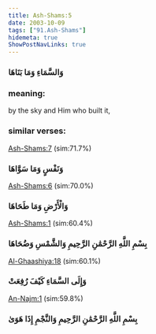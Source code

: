 ```yaml
---
title: Ash-Shams:5
date: 2003-10-09
tags: ["91.Ash-Shams"]
hidemeta: true 
ShowPostNavLinks: true 
---
```

### وَالسَّمَاءِ وَمَا بَنَاهَا
### meaning: 
by the sky and Him who built it,
### similar verses: 

[Ash-Shams:7](/91/7) (sim:71.7%)

### وَنَفْسٍ وَمَا سَوَّاهَا

[Ash-Shams:6](/91/6) (sim:70.0%)

### وَالْأَرْضِ وَمَا طَحَاهَا

[Ash-Shams:1](/91/1) (sim:60.4%)

### بِسْمِ اللَّهِ الرَّحْمَٰنِ الرَّحِيمِ وَالشَّمْسِ وَضُحَاهَا

[Al-Ghaashiya:18](/88/18) (sim:60.1%)

### وَإِلَى السَّمَاءِ كَيْفَ رُفِعَتْ

[An-Najm:1](/53/1) (sim:59.8%)

### بِسْمِ اللَّهِ الرَّحْمَٰنِ الرَّحِيمِ وَالنَّجْمِ إِذَا هَوَىٰ
